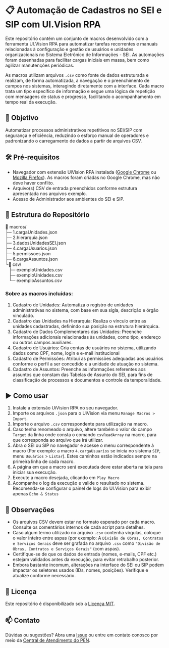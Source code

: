 # 📋 Automação de Cadastros no SEI e SIP com UI.Vision RPA

Este repositório contém um conjunto de macros desenvolvido com a ferramenta UI.Vision RPA para automatizar tarefas recorrentes e manuais relacionadas à configuração e gestão de usuários e unidades organizacionais no Sistema Eletrônico de Informações - SEI. As automações foram desenhadas para facilitar cargas iniciais em massa, bem como agilizar manutenções periódicas.

As macros utilizam arquivos `.csv` como fonte de dados estruturada e realizam, de forma automatizada, a navegação e o preenchimento de campos nos sistemas, interagindo diretamente com a interface. Cada macro trata um tipo específico de informação e segue uma lógica de repetição com mensagens de status e progresso, facilitando o acompanhamento em tempo real da execução.


## 🚀 Objetivo

Automatizar processos administrativos repetitivos no SEI/SIP com segurança e eficiência, reduzindo o esforço manual de operadores e padronizando o carregamento de dados a partir de arquivos CSV.

## 🛠️ Pré-requisitos

- Navegador com extensão UiVision RPA instalada ([Google Chrome](https://chrome.google.com/webstore/detail/uivision-rpa/ljdobmomdgdljniojadhoplhkpialdid) ou [Mozilla Firefox](https://addons.mozilla.org/en-US/firefox/addon/uivision-rpa/)). As macros foram criadas no Google Chrome, mas não deve haver conflito.
- Arquivo(s) CSV de entrada preenchidos conforme estrutura apresentada nos arquivos exemplo.
- Acesso de Administrador aos ambientes do SEI e SIP.

## 📂 Estrutura do Repositório

📁 macros/  
├─ 1.cargaUnidades.json  
├─ 2.hierarquia.json  
├─ 3.dadosUnidadesSEI.json  
├─ 4.cargaUsuarios.json  
├─ 5.permissoes.json  
├─ 6.cargaAssuntos.json  
└📁 csv/  
&nbsp;&nbsp; ├─ exemploUnidades.csv  
&nbsp;&nbsp; ├─ exemploUnidades.csv  
&nbsp;&nbsp; └─ exemploAssuntos.csv  

### Sobre as macros incluídas:

1.	Cadastro de Unidades: Automatiza o registro de unidades administrativas no sistema, com base em sua sigla, descrição e órgão vinculado.
2.	Cadastro das Unidades na Hierarquia: Realiza o vínculo entre as unidades cadastradas, definindo sua posição na estrutura hierárquica.
3.	Cadastro de Dados Complementares das Unidades: Preenche informações adicionais relacionadas às unidades, como tipo, endereço ou outros campos auxiliares.
4.	Cadastro de Usuários: Cria contas de usuários no sistema, utilizando dados como CPF, nome, login e e-mail institucional
5.	Cadastro de Permissões: Atribui as permissões adequadas aos usuários conforme o perfil a ser concedido e a unidade de atuação no sistema.
6.	Cadastro de Assuntos: Preenche as informações referentes aos assuntos que constam das Tabelas de Assunto do SEI, para fins de classificação de processos e documentos e controle da temporalidade.


## ▶️ Como usar

1. Instale a extensão UiVision RPA no seu navegador.
2. Importe os arquivos `.json` para o UiVision via menu `Manage Macros > Import`.
3. Importe o arquivo `.csv` correspondente para utilização na macro.
4. Caso tenha renomeado o arquivo, altere também o valor do campo `Target` da linha onde consta o comando `csvReadArray` na macro, para que corresponda ao arquivo que irá utilizar.
6. Abra o SEI ou SIP no navegador e acesse o menu correspondente à macro (Por exemplo: a macro `4.cargaUsuarios` se inicia no sistema `SIP`, menu `Usuários` > `Listar`). Estes caminhos estão indicados sempre na primeira linha de cada macro.
7. A página  em que a macro será executada deve estar aberta na tela para iniciar sua execução.
8. Execute a macro desejada, clicando em `Play Macro`
9. Acompanhe o log da execução e valide o resultado no sistema. Recomenda-se configurar o painel de logs do UI.Vision para exibir apenas `Echo & Status` 

## 📝 Observações

- Os arquivos CSV devem estar no formato esperado por cada macro. Consulte os comentários internos de cada script para detalhes.
- Caso algum termo utilizado no arquivo `.csv` contenha vírgulas, coloque o valor inteiro entre aspas (por exemplo: A `Divisão de Obras, Contratos e Serviços Gerais` deve ser grafada no arquivo `.csv` como `"Divisão de Obras, Contratos e Serviços Gerais"` (com aspas). 
- Certifique-se de que os dados de entrada (nomes, e-mails, CPF etc.) estejam validados antes da execução, para evitar retrabalho posterior.
- Embora bastante incomum, alterações na interface do SEI ou SIP podem impactar os seletores usados (IDs, nomes, posições). Verifique e atualize conforme necessário.

## 📄 Licença

Este repositório é disponibilizado sob a [Licença MIT](LICENSE).

## 📫 Contato

Dúvidas ou sugestões? Abra uma [Issue](https://github.com/pengovbr/pen-docs/issues) ou entre em contato conosco por meio da [Central de Atendimento do PEN](https://portaldeservicos.gestao.gov.br).

